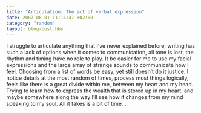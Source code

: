 ```yaml
---
title: "Articulation: The act of verbal expression"
date: 2007-08-01 11:16:47 +02:00
category: "random"
layout: blog-post.hbs
---
```


I struggle to articulate anything that I’ve never explained before, writing has such a lack of options when it comes to communication, all tone is lost, the rhythm and timing have no role to play. It be easier for me to use my facial expressions and the large array of strange sounds to communicate how I feel. Choosing from a list of words be easy, yet still doesn’t do it justice. I notice details at the most random of times, process most things logically, feels like there is a great divide within me, between my heart and my head. Trying to learn how to express the wealth that is stored up in my heart. and maybe somewhere along the way I’ll see how it changes from my mind speaking to my soul. All it takes is a bit of time…
